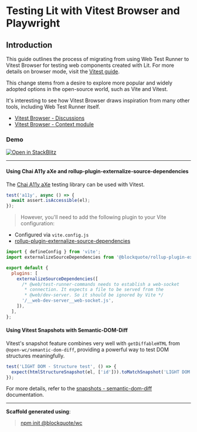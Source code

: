 # Testing Lit with Vitest Browser and Playwright

## Introduction

This guide outlines the process of migrating from using Web Test Runner to Vitest Browser for testing web components created with Lit. For more details on browser mode, visit the [Vitest guide](https://vitest.dev/guide/browser.html#browser-mode-experimental).

This change stems from a desire to explore more popular and widely adopted options in the open-source world, such as Vite and Vitest.

It's interesting to see how Vitest Browser draws inspiration from many other tools, including Web Test Runner itself.

- [Vitest Browser - Discussions](https://github.com/vitest-dev/vitest/discussions/5828)
- [Vitest Browser - Context module](https://github.com/vitest-dev/vitest/pull/5097)

### Demo

[![Open in StackBlitz](https://developer.stackblitz.com/img/open_in_stackblitz.svg)](https://stackblitz.com/github/oscarmarina/lit-vitest-testing-comparison/tree/feature/typescript)

<hr>

#### Using Chai A11y aXe and rollup-plugin-externalize-source-dependencies

The [Chai A11y aXe](https://open-wc.org/docs/testing/chai-a11y-axe/#testing-chai-a11y-axe) testing library can be used with Vitest.

```js
test('a11y', async () => {
  await assert.isAccessible(el);
});
```

> However, you'll need to add the following plugin to your Vite configuration:

- Configured via `vite.config.js`
- [rollup-plugin-externalize-source-dependencies](https://github.com/oscarmarina/rollup-plugin-externalize-source-dependencies)

```js
import { defineConfig } from 'vite';
import externalizeSourceDependencies from '@blockquote/rollup-plugin-externalize-source-dependencies';

export default {
  plugins: [
    externalizeSourceDependencies([
      /* @web/test-runner-commands needs to establish a web-socket
       * connection. It expects a file to be served from the
       * @web/dev-server. So it should be ignored by Vite */
      '/__web-dev-server__web-socket.js',
    ]),
  ],
};
```

#### Using Vitest Snapshots with Semantic-DOM-Diff

Vitest's snapshot feature combines very well with `getDiffableHTML` from `@open-wc/semantic-dom-diff`, providing a powerful way to test DOM structures meaningfully.

```js
test('LIGHT DOM - Structure test', () => {
  expect(htmlStructureSnapshot(el, ['id'])).toMatchSnapshot('LIGHT DOM');
});
```

For more details, refer to the [snapshots - semantic-dom-diff](https://open-wc.org/docs/testing/semantic-dom-diff/) documentation.

<hr>

**Scaffold generated using**:

> [npm init @blockquote/wc](https://github.com/oscarmarina/create-wc)
